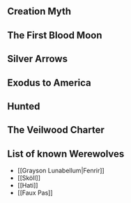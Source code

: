 
## Creation Myth

## The First Blood Moon
## Silver Arrows

## Exodus to America
## Hunted
## The Veilwood Charter
## List of known Werewolves

- [[Grayson Lunabellum|Fenrir]]
- [[Sköll]]
- [[Hati]]
- [[Faux Pas]]
